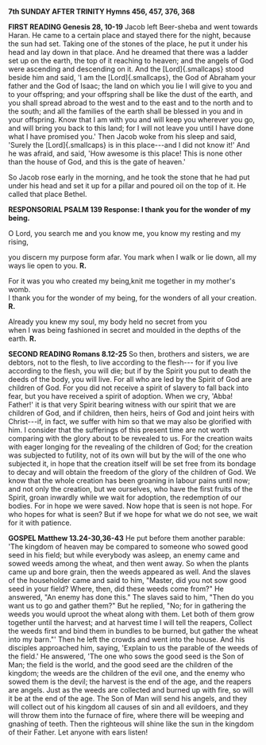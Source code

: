 **7th SUNDAY AFTER TRINITY Hymns 456, 457, 376, 368**

**FIRST READING Genesis 28, 10-19** Jacob left Beer-sheba and went
towards Haran. He came to a certain place and stayed there for the
night, because the sun had set. Taking one of the stones of the place,
he put it under his head and lay down in that place. And he dreamed that
there was a ladder set up on the earth, the top of it reaching to
heaven; and the angels of God were ascending and descending on it. And
the [Lord]{.smallcaps} stood beside him and said, 'I am
the [Lord]{.smallcaps}, the God of Abraham your father and the God of
Isaac; the land on which you lie I will give to you and to your
offspring; and your offspring shall be like the dust of the earth, and
you shall spread abroad to the west and to the east and to the north and
to the south; and all the families of the earth shall be blessed in you
and in your offspring. Know that I am with you and will keep you
wherever you go, and will bring you back to this land; for I will not
leave you until I have done what I have promised you.' Then Jacob woke
from his sleep and said, 'Surely the [Lord]{.smallcaps} is in this
place---and I did not know it!' And he was afraid, and said, 'How
awesome is this place! This is none other than the house of God, and
this is the gate of heaven.'

So Jacob rose early in the morning, and he took the stone that he had
put under his head and set it up for a pillar and poured oil on the top
of it. He called that place Bethel.

**RESPONSORIAL PSALM 139 Response: I thank you for the wonder of my
being.**

O Lord, you search me and you know me, you know my resting and my
rising,

you discern my purpose form afar. You mark when I walk or lie down, all
my ways lie open to you. **R.**

For it was you who created my being,knit me together in my mother's
womb.\
I thank you for the wonder of my being, for the wonders of all your
creation. **R.**

Already you knew my soul, my body held no secret from you\
when I was being fashioned in secret and moulded in the depths of the
earth. **R.**

**SECOND READING Romans 8.12-25** So then, brothers and sisters, we are
debtors, not to the flesh, to live according to the flesh--- for if you
live according to the flesh, you will die; but if by the Spirit you put
to death the deeds of the body, you will live. For all who are led by
the Spirit of God are children of God. For you did not receive a spirit
of slavery to fall back into fear, but you have received a spirit of
adoption. When we cry, 'Abba! Father!' it is that very Spirit bearing
witness with our spirit that we are children of God, and if children,
then heirs, heirs of God and joint heirs with Christ---if, in fact, we
suffer with him so that we may also be glorified with him. I consider
that the sufferings of this present time are not worth comparing with
the glory about to be revealed to us. For the creation waits with eager
longing for the revealing of the children of God; for the creation was
subjected to futility, not of its own will but by the will of the one
who subjected it, in hope that the creation itself will be set free from
its bondage to decay and will obtain the freedom of the glory of the
children of God. We know that the whole creation has been groaning in
labour pains until now; and not only the creation, but we ourselves, who
have the first fruits of the Spirit, groan inwardly while we wait for
adoption, the redemption of our bodies. For in hope we were saved. Now
hope that is seen is not hope. For who hopes for what is seen? But if we
hope for what we do not see, we wait for it with patience.

**GOSPEL Matthew 13.24-30,36-43** He put before them another parable:
'The kingdom of heaven may be compared to someone who sowed good seed in
his field; but while everybody was asleep, an enemy came and sowed weeds
among the wheat, and then went away. So when the plants came up and bore
grain, then the weeds appeared as well. And the slaves of the
householder came and said to him, "Master, did you not sow good seed in
your field? Where, then, did these weeds come from?" He answered, "An
enemy has done this." The slaves said to him, "Then do you want us to go
and gather them?" But he replied, "No; for in gathering the weeds you
would uproot the wheat along with them. Let both of them grow together
until the harvest; and at harvest time I will tell the reapers, Collect
the weeds first and bind them in bundles to be burned, but gather the
wheat into my barn."' Then he left the crowds and went into the house.
And his disciples approached him, saying, 'Explain to us the parable of
the weeds of the field.' He answered, 'The one who sows the good seed is
the Son of Man; the field is the world, and the good seed are the
children of the kingdom; the weeds are the children of the evil one, and
the enemy who sowed them is the devil; the harvest is the end of the
age, and the reapers are angels. Just as the weeds are collected and
burned up with fire, so will it be at the end of the age. The Son of Man
will send his angels, and they will collect out of his kingdom all
causes of sin and all evildoers, and they will throw them into the
furnace of fire, where there will be weeping and gnashing of teeth. Then
the righteous will shine like the sun in the kingdom of their Father.
Let anyone with ears listen!

